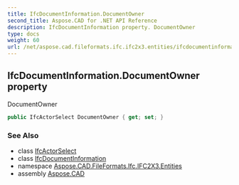 ```yaml
---
title: IfcDocumentInformation.DocumentOwner
second_title: Aspose.CAD for .NET API Reference
description: IfcDocumentInformation property. DocumentOwner
type: docs
weight: 60
url: /net/aspose.cad.fileformats.ifc.ifc2x3.entities/ifcdocumentinformation/documentowner/
---
```

## IfcDocumentInformation.DocumentOwner property

DocumentOwner

```csharp
public IfcActorSelect DocumentOwner { get; set; }
```

### See Also

* class [IfcActorSelect](../../../aspose.cad.fileformats.ifc.ifc2x3.types/ifcactorselect/)
* class [IfcDocumentInformation](../)
* namespace [Aspose.CAD.FileFormats.Ifc.IFC2X3.Entities](../../ifcdocumentinformation/)
* assembly [Aspose.CAD](../../../)


